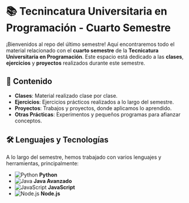 # 📚 Tecnincatura Universitaria en Programación - Cuarto Semestre

¡Bienvenidos al repo del último semestre! Aquí encontraremos todo el material relacionado con el **cuarto semestre** de la **Tecnicatura Universitaria en Programación**. Este espacio está dedicado a las **clases**, **ejercicios** y **proyectos** realizados durante este semestre.

## 🚀 Contenido

- **Clases**: Material realizado clase por clase.
- **Ejercicios**: Ejercicios prácticos realizados a lo largo del semestre.
- **Proyectos**: Trabajos y proyectos, donde aplicamos lo aprendido.
- **Otras Prácticas**: Experimentos y pequeños programas para afianzar conceptos.

## 🛠️ Lenguajes y Tecnologías

A lo largo del semestre, hemos trabajado con varios lenguajes y herramientas, principalmente:

- ![Python](https://img.shields.io/badge/-Python-3776AB?style=for-the-badge&logo=python&logoColor=white) **Python**
- ![Java](https://img.shields.io/badge/-Java-007396?style=for-the-badge&logo=java&logoColor=white) **Java Avanzado**
- ![JavaScript](https://img.shields.io/badge/-JavaScript-F7DF1E?style=for-the-badge&logo=javascript&logoColor=black) **JavaScript**
- ![Node.js](https://img.shields.io/badge/-Node.js-339933?style=for-the-badge&logo=nodedotjs&logoColor=white) **Node.js**
